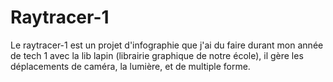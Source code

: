 # Raytracer-1
Le raytracer-1 est un projet d'infographie que j'ai du faire durant mon année de tech 1 avec la lib lapin (librairie graphique de notre école), il gère les déplacements de caméra, la lumière, et de multiple forme.
